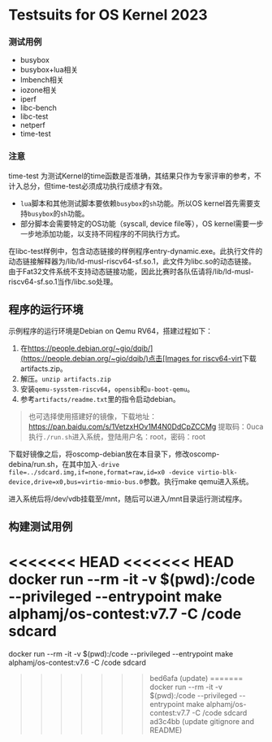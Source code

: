 # Testsuits for OS Kernel 2023

### 测试用例

- busybox
- busybox+lua相关
- lmbench相关
- iozone相关
- iperf
- libc-bench
- libc-test
- netperf
- time-test

### 注意

time-test 为测试Kernel的time函数是否准确，其结果只作为专家评审的参考，不计入总分，但time-test必须成功执行成绩才有效。

- `lua`脚本和其他测试脚本要依赖`busybox`的`sh`功能。所以OS kernel首先需要支持`busybox`的`sh`功能。
- 部分脚本会需要特定的OS功能（syscall, device file等），OS kernel需要一步一步地添加功能，以支持不同程序的不同执行方式。

在libc-test样例中，包含动态链接的样例程序entry-dynamic.exe。此执行文件的动态链接解释器为/lib/ld-musl-riscv64-sf.so.1，此文件为libc.so的动态链接。
由于Fat32文件系统不支持动态链接功能，因此比赛时各队伍请将/lib/ld-musl-riscv64-sf.so.1当作/libc.so处理。


## 程序的运行环境
示例程序的运行环境是Debian on Qemu RV64，搭建过程如下：

1. 在[https://people.debian.org/~gio/dqib/](https://people.debian.org/~gio/dqib/)点击[Images for riscv64-virt](https://gitlab.com/api/v4/projects/giomasce%2Fdqib/jobs/artifacts/master/download?job=convert_riscv64-virt)下载artifacts.zip。
2. 解压。`unzip artifacts.zip`
3. 安装`qemu-sysstem-riscv64`，`opensib`和`u-boot-qemu`。
4. 参考`artifacts/readme.txt`里的指令启动debian。

> 也可选择使用搭建好的镜像，下载地址：https://pan.baidu.com/s/1VetzxHOv1M4N0DdCpZCCMg 提取码：0uca
> 执行`./run.sh`进入系统，登陆用户名：root，密码：root

下载好镜像之后，将oscomp-debian放在本目录下，修改oscomp-debina/run.sh，在其中加入`-drive file=../sdcard.img,if=none,format=raw,id=x0 -device virtio-blk-device,drive=x0,bus=virtio-mmio-bus.0`参数。执行make qemu进入系统。

进入系统后将/dev/vdb挂载至/mnt，随后可以进入/mnt目录运行测试程序。

## 构建测试用例

<<<<<<< HEAD
<<<<<<< HEAD
docker run --rm -it -v $(pwd):/code --privileged --entrypoint make alphamj/os-contest:v7.7 -C /code sdcard
=======
docker run --rm -it -v $(pwd):/code --privileged --entrypoint make alphamj/os-contest:v7.6 -C /code sdcard
>>>>>>> bed6afa (update)
=======
docker run --rm -it -v $(pwd):/code --privileged --entrypoint make alphamj/os-contest:v7.7 -C /code sdcard
>>>>>>> ad3c4bb (update gitignore and README)
